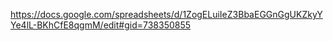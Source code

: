 https://docs.google.com/spreadsheets/d/1ZogELuiIeZ3BbaEGGnGgUKZkyYYe4lL-BKhCfE8qgmM/edit#gid=738350855
